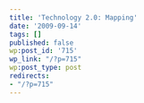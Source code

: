 ```yaml
---
title: 'Technology 2.0: Mapping'
date: '2009-09-14'
tags: []
published: false
wp:post_id: '715'
wp_link: "/?p=715"
wp:post_type: post
redirects:
- "/?p=715"
---
```



